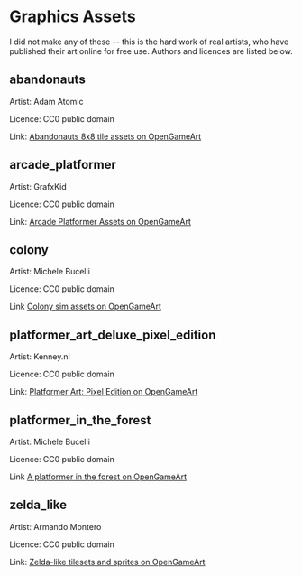 Graphics Assets
===============

I did not make any of these -- this is the hard work of real artists, who have published their art online for free use. Authors and licences are listed below.

abandonauts
-----------

Artist: Adam Atomic

Licence: CC0 public domain

Link: [Abandonauts 8x8 tile assets on OpenGameArt](https://opengameart.org/content/abandonauts-8x8-tile-assets)

arcade_platformer
-----------------

Artist: GrafxKid

Licence: CC0 public domain

Link: [Arcade Platformer Assets on OpenGameArt](https://opengameart.org/content/arcade-platformer-assets)

colony
------

Artist: Michele Bucelli

Licence: CC0 public domain

Link [Colony sim assets on OpenGameArt](https://opengameart.org/content/colony-sim-assets)


platformer_art_deluxe_pixel_edition
-----------------------------------

Artist: Kenney.nl

Licence: CC0 public domain

Link: [Platformer Art: Pixel Edition on OpenGameArt](https://opengameart.org/content/platformer-art-pixel-edition)

platformer_in_the_forest
------------------------

Artist: Michele Bucelli

Licence: CC0 public domain

Link [A platformer in the forest on OpenGameArt](https://opengameart.org/content/a-platformer-in-the-forest)


zelda_like
----------

Artist: Armando Montero

Licence: CC0 public domain

Link: [Zelda-like tilesets and sprites on OpenGameArt](https://opengameart.org/content/zelda-like-tilesets-and-sprites)
